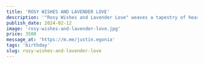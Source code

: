 ```yaml
---
title: 'ROSY WISHES AND LAVENDER LOVE'
description: '"Rosy Wishes and Lavender Love" weaves a tapestry of heartfelt sentiments, blending the vibrant hues of roses with the soothing essence of lavender. This enchanting bouquet embodies the beauty of hope and the tranquility of affection. Vibrant pink and red roses symbolize wishes fulfilled and dreams realized, while delicate lavender blooms offer a sense of calm and serenity. Together, they create a harmonious expression of love and gratitude, whispering sweet promises of happiness and contentment. With its exquisite blend of colors and fragrances, "Rosy Wishes and Lavender Love" is a heartfelt tribute to the joys of companionship and the beauty of shared dreams.'
publish_date: 2024-02-12
image: 'rosy-wishes-and-lavender-love.jpg'
price: 3500
message_at: 'https://m.me/justin.egonia'
tags: 'birthday'
slug: rosy-wishes-and-lavender-love
---
```

